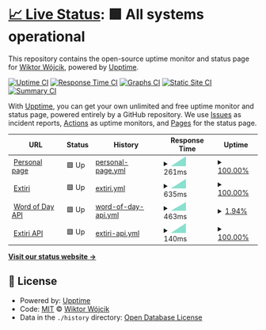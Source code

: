 # [📈 Live Status](https://wiktorwojcik112.github.io/WWUpptime): <!--live status--> **🟩 All systems operational**

This repository contains the open-source uptime monitor and status page for [Wiktor Wójcik](wiktor.thedev.id), powered by [Upptime](https://github.com/upptime/upptime).

[![Uptime CI](https://github.com/koj-co/upptime/workflows/Uptime%20CI/badge.svg)](https://github.com/koj-co/upptime/actions?query=workflow%3A%22Uptime+CI%22)
[![Response Time CI](https://github.com/koj-co/upptime/workflows/Response%20Time%20CI/badge.svg)](https://github.com/koj-co/upptime/actions?query=workflow%3A%22Response+Time+CI%22)
[![Graphs CI](https://github.com/koj-co/upptime/workflows/Graphs%20CI/badge.svg)](https://github.com/koj-co/upptime/actions?query=workflow%3A%22Graphs+CI%22)
[![Static Site CI](https://github.com/koj-co/upptime/workflows/Static%20Site%20CI/badge.svg)](https://github.com/koj-co/upptime/actions?query=workflow%3A%22Static+Site+CI%22)
[![Summary CI](https://github.com/koj-co/upptime/workflows/Summary%20CI/badge.svg)](https://github.com/koj-co/upptime/actions?query=workflow%3A%22Summary+CI%22)

With [Upptime](https://upptime.js.org), you can get your own unlimited and free uptime monitor and status page, powered entirely by a GitHub repository. We use [Issues](https://github.com/wiktorwojcik112/WWUpptime/issues) as incident reports, [Actions](https://github.com/wiktorwojcik112/WWUpptime/actions) as uptime monitors, and [Pages](https://wiktorwojcik112.github.io/WWUpptime) for the status page.

<!--start: status pages-->
<!-- This summary is generated by Upptime (https://github.com/upptime/upptime) -->
<!-- Do not edit this manually, your changes will be overwritten -->
<!-- prettier-ignore -->
| URL | Status | History | Response Time | Uptime |
| --- | ------ | ------- | ------------- | ------ |
| <img alt="" src="https://icons.duckduckgo.com/ip3/wiktor.thedev.id.ico" height="13"> [Personal page](https://wiktor.thedev.id) | 🟩 Up | [personal-page.yml](https://github.com/wiktorwojcik112/WWUpptime/commits/HEAD/history/personal-page.yml) | <details><summary><img alt="Response time graph" src="./graphs/personal-page/response-time-week.png" height="20"> 261ms</summary><br><a href="https://wiktorwojcik112.github.io/WWUpptime/history/personal-page"><img alt="Response time 261" src="https://img.shields.io/endpoint?url=https%3A%2F%2Fraw.githubusercontent.com%2Fwiktorwojcik112%2FWWUpptime%2FHEAD%2Fapi%2Fpersonal-page%2Fresponse-time.json"></a><br><a href="https://wiktorwojcik112.github.io/WWUpptime/history/personal-page"><img alt="24-hour response time 261" src="https://img.shields.io/endpoint?url=https%3A%2F%2Fraw.githubusercontent.com%2Fwiktorwojcik112%2FWWUpptime%2FHEAD%2Fapi%2Fpersonal-page%2Fresponse-time-day.json"></a><br><a href="https://wiktorwojcik112.github.io/WWUpptime/history/personal-page"><img alt="7-day response time 261" src="https://img.shields.io/endpoint?url=https%3A%2F%2Fraw.githubusercontent.com%2Fwiktorwojcik112%2FWWUpptime%2FHEAD%2Fapi%2Fpersonal-page%2Fresponse-time-week.json"></a><br><a href="https://wiktorwojcik112.github.io/WWUpptime/history/personal-page"><img alt="30-day response time 261" src="https://img.shields.io/endpoint?url=https%3A%2F%2Fraw.githubusercontent.com%2Fwiktorwojcik112%2FWWUpptime%2FHEAD%2Fapi%2Fpersonal-page%2Fresponse-time-month.json"></a><br><a href="https://wiktorwojcik112.github.io/WWUpptime/history/personal-page"><img alt="1-year response time 261" src="https://img.shields.io/endpoint?url=https%3A%2F%2Fraw.githubusercontent.com%2Fwiktorwojcik112%2FWWUpptime%2FHEAD%2Fapi%2Fpersonal-page%2Fresponse-time-year.json"></a></details> | <details><summary><a href="https://wiktorwojcik112.github.io/WWUpptime/history/personal-page">100.00%</a></summary><a href="https://wiktorwojcik112.github.io/WWUpptime/history/personal-page"><img alt="All-time uptime 100.00%" src="https://img.shields.io/endpoint?url=https%3A%2F%2Fraw.githubusercontent.com%2Fwiktorwojcik112%2FWWUpptime%2FHEAD%2Fapi%2Fpersonal-page%2Fuptime.json"></a><br><a href="https://wiktorwojcik112.github.io/WWUpptime/history/personal-page"><img alt="24-hour uptime 100.00%" src="https://img.shields.io/endpoint?url=https%3A%2F%2Fraw.githubusercontent.com%2Fwiktorwojcik112%2FWWUpptime%2FHEAD%2Fapi%2Fpersonal-page%2Fuptime-day.json"></a><br><a href="https://wiktorwojcik112.github.io/WWUpptime/history/personal-page"><img alt="7-day uptime 100.00%" src="https://img.shields.io/endpoint?url=https%3A%2F%2Fraw.githubusercontent.com%2Fwiktorwojcik112%2FWWUpptime%2FHEAD%2Fapi%2Fpersonal-page%2Fuptime-week.json"></a><br><a href="https://wiktorwojcik112.github.io/WWUpptime/history/personal-page"><img alt="30-day uptime 100.00%" src="https://img.shields.io/endpoint?url=https%3A%2F%2Fraw.githubusercontent.com%2Fwiktorwojcik112%2FWWUpptime%2FHEAD%2Fapi%2Fpersonal-page%2Fuptime-month.json"></a><br><a href="https://wiktorwojcik112.github.io/WWUpptime/history/personal-page"><img alt="1-year uptime 100.00%" src="https://img.shields.io/endpoint?url=https%3A%2F%2Fraw.githubusercontent.com%2Fwiktorwojcik112%2FWWUpptime%2FHEAD%2Fapi%2Fpersonal-page%2Fuptime-year.json"></a></details>
| <img alt="" src="https://icons.duckduckgo.com/ip3/extiri.com.ico" height="13"> [Extiri](https://extiri.com) | 🟩 Up | [extiri.yml](https://github.com/wiktorwojcik112/WWUpptime/commits/HEAD/history/extiri.yml) | <details><summary><img alt="Response time graph" src="./graphs/extiri/response-time-week.png" height="20"> 635ms</summary><br><a href="https://wiktorwojcik112.github.io/WWUpptime/history/extiri"><img alt="Response time 635" src="https://img.shields.io/endpoint?url=https%3A%2F%2Fraw.githubusercontent.com%2Fwiktorwojcik112%2FWWUpptime%2FHEAD%2Fapi%2Fextiri%2Fresponse-time.json"></a><br><a href="https://wiktorwojcik112.github.io/WWUpptime/history/extiri"><img alt="24-hour response time 635" src="https://img.shields.io/endpoint?url=https%3A%2F%2Fraw.githubusercontent.com%2Fwiktorwojcik112%2FWWUpptime%2FHEAD%2Fapi%2Fextiri%2Fresponse-time-day.json"></a><br><a href="https://wiktorwojcik112.github.io/WWUpptime/history/extiri"><img alt="7-day response time 635" src="https://img.shields.io/endpoint?url=https%3A%2F%2Fraw.githubusercontent.com%2Fwiktorwojcik112%2FWWUpptime%2FHEAD%2Fapi%2Fextiri%2Fresponse-time-week.json"></a><br><a href="https://wiktorwojcik112.github.io/WWUpptime/history/extiri"><img alt="30-day response time 635" src="https://img.shields.io/endpoint?url=https%3A%2F%2Fraw.githubusercontent.com%2Fwiktorwojcik112%2FWWUpptime%2FHEAD%2Fapi%2Fextiri%2Fresponse-time-month.json"></a><br><a href="https://wiktorwojcik112.github.io/WWUpptime/history/extiri"><img alt="1-year response time 635" src="https://img.shields.io/endpoint?url=https%3A%2F%2Fraw.githubusercontent.com%2Fwiktorwojcik112%2FWWUpptime%2FHEAD%2Fapi%2Fextiri%2Fresponse-time-year.json"></a></details> | <details><summary><a href="https://wiktorwojcik112.github.io/WWUpptime/history/extiri">100.00%</a></summary><a href="https://wiktorwojcik112.github.io/WWUpptime/history/extiri"><img alt="All-time uptime 100.00%" src="https://img.shields.io/endpoint?url=https%3A%2F%2Fraw.githubusercontent.com%2Fwiktorwojcik112%2FWWUpptime%2FHEAD%2Fapi%2Fextiri%2Fuptime.json"></a><br><a href="https://wiktorwojcik112.github.io/WWUpptime/history/extiri"><img alt="24-hour uptime 100.00%" src="https://img.shields.io/endpoint?url=https%3A%2F%2Fraw.githubusercontent.com%2Fwiktorwojcik112%2FWWUpptime%2FHEAD%2Fapi%2Fextiri%2Fuptime-day.json"></a><br><a href="https://wiktorwojcik112.github.io/WWUpptime/history/extiri"><img alt="7-day uptime 100.00%" src="https://img.shields.io/endpoint?url=https%3A%2F%2Fraw.githubusercontent.com%2Fwiktorwojcik112%2FWWUpptime%2FHEAD%2Fapi%2Fextiri%2Fuptime-week.json"></a><br><a href="https://wiktorwojcik112.github.io/WWUpptime/history/extiri"><img alt="30-day uptime 100.00%" src="https://img.shields.io/endpoint?url=https%3A%2F%2Fraw.githubusercontent.com%2Fwiktorwojcik112%2FWWUpptime%2FHEAD%2Fapi%2Fextiri%2Fuptime-month.json"></a><br><a href="https://wiktorwojcik112.github.io/WWUpptime/history/extiri"><img alt="1-year uptime 100.00%" src="https://img.shields.io/endpoint?url=https%3A%2F%2Fraw.githubusercontent.com%2Fwiktorwojcik112%2FWWUpptime%2FHEAD%2Fapi%2Fextiri%2Fuptime-year.json"></a></details>
| <img alt="" src="https://icons.duckduckgo.com/ip3/wiktorwojcik.eu.pythonanywhere.com.ico" height="13"> [Word of Day API](https://wiktorwojcik.eu.pythonanywhere.com/word-of-day) | 🟩 Up | [word-of-day-api.yml](https://github.com/wiktorwojcik112/WWUpptime/commits/HEAD/history/word-of-day-api.yml) | <details><summary><img alt="Response time graph" src="./graphs/word-of-day-api/response-time-week.png" height="20"> 463ms</summary><br><a href="https://wiktorwojcik112.github.io/WWUpptime/history/word-of-day-api"><img alt="Response time 463" src="https://img.shields.io/endpoint?url=https%3A%2F%2Fraw.githubusercontent.com%2Fwiktorwojcik112%2FWWUpptime%2FHEAD%2Fapi%2Fword-of-day-api%2Fresponse-time.json"></a><br><a href="https://wiktorwojcik112.github.io/WWUpptime/history/word-of-day-api"><img alt="24-hour response time 463" src="https://img.shields.io/endpoint?url=https%3A%2F%2Fraw.githubusercontent.com%2Fwiktorwojcik112%2FWWUpptime%2FHEAD%2Fapi%2Fword-of-day-api%2Fresponse-time-day.json"></a><br><a href="https://wiktorwojcik112.github.io/WWUpptime/history/word-of-day-api"><img alt="7-day response time 463" src="https://img.shields.io/endpoint?url=https%3A%2F%2Fraw.githubusercontent.com%2Fwiktorwojcik112%2FWWUpptime%2FHEAD%2Fapi%2Fword-of-day-api%2Fresponse-time-week.json"></a><br><a href="https://wiktorwojcik112.github.io/WWUpptime/history/word-of-day-api"><img alt="30-day response time 463" src="https://img.shields.io/endpoint?url=https%3A%2F%2Fraw.githubusercontent.com%2Fwiktorwojcik112%2FWWUpptime%2FHEAD%2Fapi%2Fword-of-day-api%2Fresponse-time-month.json"></a><br><a href="https://wiktorwojcik112.github.io/WWUpptime/history/word-of-day-api"><img alt="1-year response time 463" src="https://img.shields.io/endpoint?url=https%3A%2F%2Fraw.githubusercontent.com%2Fwiktorwojcik112%2FWWUpptime%2FHEAD%2Fapi%2Fword-of-day-api%2Fresponse-time-year.json"></a></details> | <details><summary><a href="https://wiktorwojcik112.github.io/WWUpptime/history/word-of-day-api">1.94%</a></summary><a href="https://wiktorwojcik112.github.io/WWUpptime/history/word-of-day-api"><img alt="All-time uptime 1.94%" src="https://img.shields.io/endpoint?url=https%3A%2F%2Fraw.githubusercontent.com%2Fwiktorwojcik112%2FWWUpptime%2FHEAD%2Fapi%2Fword-of-day-api%2Fuptime.json"></a><br><a href="https://wiktorwojcik112.github.io/WWUpptime/history/word-of-day-api"><img alt="24-hour uptime 1.94%" src="https://img.shields.io/endpoint?url=https%3A%2F%2Fraw.githubusercontent.com%2Fwiktorwojcik112%2FWWUpptime%2FHEAD%2Fapi%2Fword-of-day-api%2Fuptime-day.json"></a><br><a href="https://wiktorwojcik112.github.io/WWUpptime/history/word-of-day-api"><img alt="7-day uptime 1.94%" src="https://img.shields.io/endpoint?url=https%3A%2F%2Fraw.githubusercontent.com%2Fwiktorwojcik112%2FWWUpptime%2FHEAD%2Fapi%2Fword-of-day-api%2Fuptime-week.json"></a><br><a href="https://wiktorwojcik112.github.io/WWUpptime/history/word-of-day-api"><img alt="30-day uptime 1.94%" src="https://img.shields.io/endpoint?url=https%3A%2F%2Fraw.githubusercontent.com%2Fwiktorwojcik112%2FWWUpptime%2FHEAD%2Fapi%2Fword-of-day-api%2Fuptime-month.json"></a><br><a href="https://wiktorwojcik112.github.io/WWUpptime/history/word-of-day-api"><img alt="1-year uptime 1.94%" src="https://img.shields.io/endpoint?url=https%3A%2F%2Fraw.githubusercontent.com%2Fwiktorwojcik112%2FWWUpptime%2FHEAD%2Fapi%2Fword-of-day-api%2Fuptime-year.json"></a></details>
| <img alt="" src="https://icons.duckduckgo.com/ip3/extiri.com.ico" height="13"> [Extiri API](https://extiri.com/api/1/snippets) | 🟩 Up | [extiri-api.yml](https://github.com/wiktorwojcik112/WWUpptime/commits/HEAD/history/extiri-api.yml) | <details><summary><img alt="Response time graph" src="./graphs/extiri-api/response-time-week.png" height="20"> 140ms</summary><br><a href="https://wiktorwojcik112.github.io/WWUpptime/history/extiri-api"><img alt="Response time 140" src="https://img.shields.io/endpoint?url=https%3A%2F%2Fraw.githubusercontent.com%2Fwiktorwojcik112%2FWWUpptime%2FHEAD%2Fapi%2Fextiri-api%2Fresponse-time.json"></a><br><a href="https://wiktorwojcik112.github.io/WWUpptime/history/extiri-api"><img alt="24-hour response time 140" src="https://img.shields.io/endpoint?url=https%3A%2F%2Fraw.githubusercontent.com%2Fwiktorwojcik112%2FWWUpptime%2FHEAD%2Fapi%2Fextiri-api%2Fresponse-time-day.json"></a><br><a href="https://wiktorwojcik112.github.io/WWUpptime/history/extiri-api"><img alt="7-day response time 140" src="https://img.shields.io/endpoint?url=https%3A%2F%2Fraw.githubusercontent.com%2Fwiktorwojcik112%2FWWUpptime%2FHEAD%2Fapi%2Fextiri-api%2Fresponse-time-week.json"></a><br><a href="https://wiktorwojcik112.github.io/WWUpptime/history/extiri-api"><img alt="30-day response time 140" src="https://img.shields.io/endpoint?url=https%3A%2F%2Fraw.githubusercontent.com%2Fwiktorwojcik112%2FWWUpptime%2FHEAD%2Fapi%2Fextiri-api%2Fresponse-time-month.json"></a><br><a href="https://wiktorwojcik112.github.io/WWUpptime/history/extiri-api"><img alt="1-year response time 140" src="https://img.shields.io/endpoint?url=https%3A%2F%2Fraw.githubusercontent.com%2Fwiktorwojcik112%2FWWUpptime%2FHEAD%2Fapi%2Fextiri-api%2Fresponse-time-year.json"></a></details> | <details><summary><a href="https://wiktorwojcik112.github.io/WWUpptime/history/extiri-api">100.00%</a></summary><a href="https://wiktorwojcik112.github.io/WWUpptime/history/extiri-api"><img alt="All-time uptime 100.00%" src="https://img.shields.io/endpoint?url=https%3A%2F%2Fraw.githubusercontent.com%2Fwiktorwojcik112%2FWWUpptime%2FHEAD%2Fapi%2Fextiri-api%2Fuptime.json"></a><br><a href="https://wiktorwojcik112.github.io/WWUpptime/history/extiri-api"><img alt="24-hour uptime 100.00%" src="https://img.shields.io/endpoint?url=https%3A%2F%2Fraw.githubusercontent.com%2Fwiktorwojcik112%2FWWUpptime%2FHEAD%2Fapi%2Fextiri-api%2Fuptime-day.json"></a><br><a href="https://wiktorwojcik112.github.io/WWUpptime/history/extiri-api"><img alt="7-day uptime 100.00%" src="https://img.shields.io/endpoint?url=https%3A%2F%2Fraw.githubusercontent.com%2Fwiktorwojcik112%2FWWUpptime%2FHEAD%2Fapi%2Fextiri-api%2Fuptime-week.json"></a><br><a href="https://wiktorwojcik112.github.io/WWUpptime/history/extiri-api"><img alt="30-day uptime 100.00%" src="https://img.shields.io/endpoint?url=https%3A%2F%2Fraw.githubusercontent.com%2Fwiktorwojcik112%2FWWUpptime%2FHEAD%2Fapi%2Fextiri-api%2Fuptime-month.json"></a><br><a href="https://wiktorwojcik112.github.io/WWUpptime/history/extiri-api"><img alt="1-year uptime 100.00%" src="https://img.shields.io/endpoint?url=https%3A%2F%2Fraw.githubusercontent.com%2Fwiktorwojcik112%2FWWUpptime%2FHEAD%2Fapi%2Fextiri-api%2Fuptime-year.json"></a></details>

<!--end: status pages-->

[**Visit our status website →**](https://wiktorwojcik112.github.io/WWUpptime)

## 📄 License

- Powered by: [Upptime](https://github.com/upptime/upptime)
- Code: [MIT](./LICENSE) © [Wiktor Wójcik](wiktor.thedev.id)
- Data in the `./history` directory: [Open Database License](https://opendatacommons.org/licenses/odbl/1-0/)
